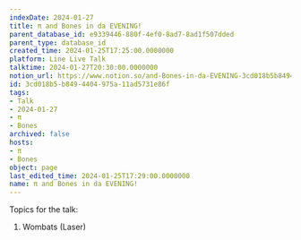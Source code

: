 ```yaml
---
indexDate: 2024-01-27
title: π and Bones in da EVENING!
parent_database_id: e9339446-880f-4ef0-8ad7-8ad1f507dded
parent_type: database_id
created_time: 2024-01-25T17:25:00.0000000
platform: Line Live Talk
talktime: 2024-01-27T20:30:00.0000000
notion_url: https://www.notion.so/and-Bones-in-da-EVENING-3cd018b5b8494404975a11ad5731e86f
id: 3cd018b5-b849-4404-975a-11ad5731e86f
tags:
- Talk
- 2024-01-27
- π
- Bones
archived: false
hosts:
- π
- Bones
object: page
last_edited_time: 2024-01-25T17:29:00.0000000
name: π and Bones in da EVENING!
---
```


Topics for the talk:
1. Wombats (Laser)

























